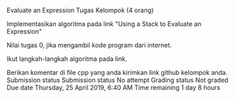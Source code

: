 Evaluate an Expression
Tugas Kelompok (4 orang)

Implementasikan algoritma pada link "Using a Stack to Evaluate an Expression"

Nilai tugas 0, jika mengambil kode program dari internet.

Ikut langkah-langkah algoritma pada link.

Berikan komentar di file cpp yang anda kirimkan link github kelompok anda.
Submission status
Submission status 	No attempt
Grading status 	Not graded
Due date 	Thursday, 25 April 2019, 6:40 AM
Time remaining 	1 day 8 hours
